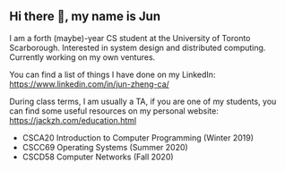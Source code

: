 ## Hi there 👋, my name is Jun

I am a forth (maybe)-year CS student at the University of Toronto Scarborough. Interested in system design and distributed computing. Currently working on my own ventures.

You can find a list of things I have done on my LinkedIn: https://www.linkedin.com/in/jun-zheng-ca/

During class terms, I am usually a TA, if you are one of my students, you can find some useful resources on my personal website: https://jackzh.com/education.html
* CSCA20 Introduction to Computer Programming (Winter 2019)
* CSCC69 Operating Systems (Summer 2020)
* CSCD58 Computer Networks (Fall 2020)
